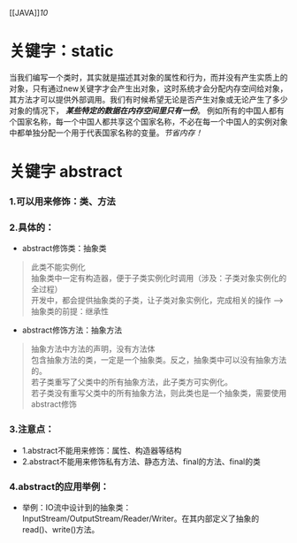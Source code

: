 [[JAVA]]_10_

# 关键字：static

当我们编写一个类时，其实就是描述其对象的属性和行为，而并没有产生实质上的对象，只有通过new关键字才会产生出对象，这时系统才会分配内存空间给对象，其方法才可以提供外部调用。我们有时候希望无论是否产生对象或无论产生了多少对象的情况下，
***某些特定的数据在内存空间里只有一份***。
例如所有的中国人都有个国家名称，每一个中国人都共享这个国家名称，不必在每一个中国人的实例对象中都单独分配一个用于代表国家名称的变量。*节省内存！*

# 关键字 abstract

### 1.可以用来修饰：类、方法

### 2.具体的：

- abstract修饰类：抽象类

> 此类不能实例化  
> 抽象类中一定有构造器，便于子类实例化时调用（涉及：子类对象实例化的全过程）  
> 开发中，都会提供抽象类的子类，让子类对象实例化，完成相关的操作 -->抽象类的前提：继承性

- abstract修饰方法：抽象方法

> 抽象方法中方法的声明，没有方法体  
> 包含抽象方法的类，一定是一个抽象类。反之，抽象类中可以没有抽象方法的。  
> 若子类重写了父类中的所有抽象方法，此子类方可实例化。  
> 若子类没有重写父类中的所有抽象方法，则此类也是一个抽象类，需要使用abstract修饰

### 3.注意点：

- 1.abstract不能用来修饰：属性、构造器等结构
- 2.abstract不能用来修饰私有方法、静态方法、final的方法、final的类

### 4.abstract的应用举例：

- 举例：IO流中设计到的抽象类：InputStream/OutputStream/Reader/Writer。在其内部定义了抽象的read()、write()方法。
